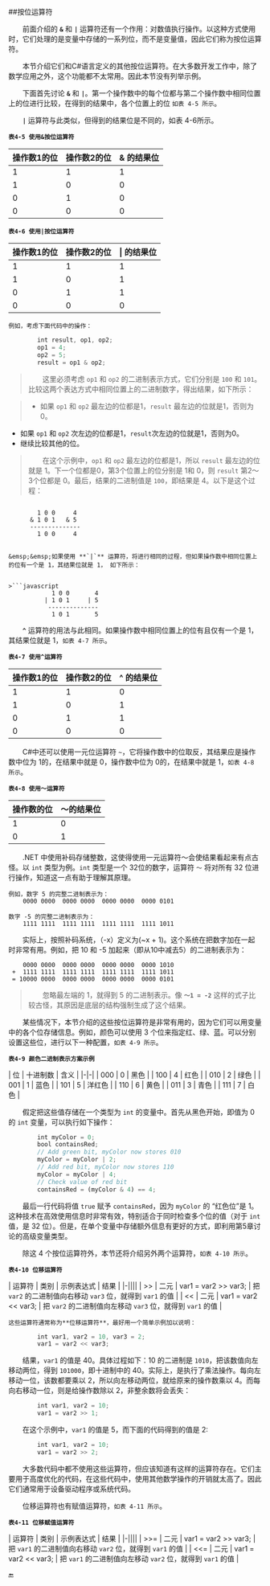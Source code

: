 ##按位运算符

&emsp;&emsp;前面介绍的 **`&`** 和 **`|`** 运算符还有一个作用：对数值执行操作。以这种方式使用时，它们处理的是变量中存储的一系列位，而不是变量值，因此它们称为按位运算符。

&emsp;&emsp;本节介绍它们和C#语言定义的其他按位运算符。在大多数开发工作中，除了数学应用之外，这个功能都不太常用。因此本节没有列举示例。

&emsp;&emsp;下面首先讨论 **`&`** 和 **`|`**。第一个操作数中的每个位都与第二个操作数中相同位置上的位进行比较，在得到的结果中，各个位置上的位 `如表 4-5 所示`。

&emsp;&emsp;**`|`** 运算符与此类似，但得到的结果位是不同的，如表 4-6所示。

**`表4-5 使用&按位运算符`**

| 操作数1的位 | 操作数2的位 | & 的结果位 |
|-|-|-|
| 1 | 1 | 1 |
| 1 | 0 | 0 |
| 0 | 1 | 0 |
| 0 | 0 | 0 |

**`表4-6 使用|按位运算符`**

| 操作数1的位 | 操作数2的位 | \| 的结果位 |
|-|-|-|
| 1 | 1 | 1 |
| 1 | 0 | 1 |
| 0 | 1 | 1 |
| 0 | 0 | 0 |

    例如，考虑下面代码中的操作：

```javascript
        int result, op1, op2;
        op1 = 4;
        op2 = 5;
        result = op1 & op2;
```

>&emsp;&emsp;这里必须考虑 `op1` 和 `op2` 的二进制表示方式，它们分别是 `100` 和 `101`。比较这两个表达方式中相同位置上的二进制数字，得出结果，如下所示：

>* 如果 `op1` 和 `op2` 最左边的位都是1，`result` 最左边的位就是1，否则为0。
* 如果 `op1` 和 `op2` 次左边的位都是1，`result`次左边的位就是1，否则为0。
* 继续比较其他的位。

>&emsp;&emsp;在这个示例中，`op1` 和 `op2` 最左边的位都是1，所以 `result` 最左边的位就是 1。下一个位都是0，第3个位置上的位分别是 1和 0，则 `result` 第2～3个位都是 0。最后，结果的二进制值是 `100`，即结果是 4。以下是这个过程：

>```javascript
            1 0 0     4
          & 1 0 1   & 5
          --------------
            1 0 0     4
```

&emsp;&emsp;如果使用 **`|`** 运算符，将进行相同的过程，但如果操作数中相同位置上的位有一个是 1，其结果位就是 1， 如下所示：


>```javascript
            1 0 0       4
          | 1 0 1     | 5
           --------------
            1 0 1       5
```

&emsp;&emsp;**`^`** 运算符的用法与此相同。如果操作数中相同位置上的位有且仅有一个是 1，其结果位就是 1，`如表 4-7 所示`。

**`表4-7 使用^运算符`**

| 操作数1的位 | 操作数2的位 | ^ 的结果位 |
|-|-|-|
| 1 | 1 | 0 |
| 1 | 0 | 1 |
| 0 | 1 | 1 |
| 0 | 0 | 0 |


&emsp;&emsp;C#中还可以使用一元位运算符 `~`，它将操作数中的位取反，其结果应是操作数中位为 1的，在结果中就是 0，操作数中位为 0的，在结果中就是 1，`如表 4-8 所示`。


**`表4-8 使用～运算符`**

| 操作数的位 | ～的结果位 |
|-|-|
| 1 | 0 |
| 0 | 1 |


&emsp;&emsp;.NET 中使用补码存储整数，这使得使用一元运算符～会使结果看起来有点古怪。以 `int` 类型为例。`int` 类型是一个 32位的数字，运算符 `～` 将对所有 32 位进行操作，知道这一点有助于理解其原理。

    例如，数字 5 的完整二进制表示为：
        0000 0000  0000 0000  0000 0000  0000 0101

    数字 -5 的完整二进制表示为：
        1111 1111  1111 1111  1111 1111  1111 1011

&emsp;&emsp;实际上，按照补码系统，（-x）定义为(~x + 1)。这个系统在把数字加在一起时非常有用。例如，把 10 和 -5 加起来（即从10中减去5）的二进制表示为：

        0000 0000  0000 0000  0000 0000  0000 1010
     +  1111 1111  1111 1111  1111 1111  1111 1011
     = 10000 0000  0000 0000  0000 0000  0000 0101

>&emsp;&emsp;忽略最左端的 1，就得到 5 的二进制表示。像 **`～1 = -2`** 这样的式子比较古怪，其原因是底层的结构强制生成了这个结果。 


&emsp;&emsp;某些情况下，本节介绍的这些按位运算符是非常有用的，因为它们可以用变量中的各个位存储信息。例如，颜色可以使用 3 个位来指定红、绿、蓝。可以分别设置这些位，进行以下一种配置，`如表 4-9 所示`。

**`表4-9 颜色二进制表示方案示例`**

| 位 | 十进制数 | 含义 |
|-|-|
| 000 | 0 | 黑色 |
| 100 | 4 | 红色 |
| 010 | 2 | 绿色 |
| 001 | 1 | 蓝色 |
| 101 | 5 | 洋红色 |
| 110 | 6 | 黄色 |
| 011 | 3 | 青色 |
| 111 | 7 | 白色 |



&emsp;&emsp;假定把这些值存储在一个类型为 `int` 的变量中。首先从黑色开始，即值为 0 的 `int` 变量，可以执行如下操作：

```javascript
        int myColor = 0;
        bool containsRed;
        // Add green bit, myColor now stores 010
        myColor = myColor | 2;
        // Add red bit, myColor now stores 110
        myColor = myColor | 4;
        // Check value of red bit
        containsRed = (myColor & 4) == 4;
```

&emsp;&emsp;最后一行代码将值 `true` 赋予 `containsRed`，因为 `myColor` 的 “红色位”是 1。这种技术在高效使用信息时非常有效，特别适合于同时检查多个位的值（对于 `int` 值，是 32 位）。但是，在单个变量中存储额外信息有更好的方式，即利用第5章讨论的高级变量类型。

&emsp;&emsp;除这 4 个按位运算符外，本节还将介绍另外两个运算符，`如表 4-10 所示`。

**`表4-10 位移运算符`**

| 运算符 | 类别 | 示例表达式 | 结果 |
|-||||
| >> | 二元 | var1 = var2 >> var3; | 把 `var2` 的二进制值向右移动 `var3` 位，就得到 `var1` 的值 |
| << | 二元 | var1 = var2 << var3; | 把 `var2` 的二进制值向左移动 `var3` 位，就得到 `var1` 的值 |

    这些运算符通常称为**位移运算符**，最好用一个简单示例加以说明：

```javascript
        int var1, var2 = 10, var3 = 2;
        var1 = var2 << var3;
```

&emsp;&emsp;结果，`var1` 的值是 40。具体过程如下：10 的二进制是 `1010`，把该数值向左移动两位，得到 `101000`，即十进制中的 40。实际上，是执行了乘法操作。每向左移动一位，该数都要乘以 2，所以向左移动两位，就给原来的操作数乘以 4。而每向右移动一位，则是给操作数除以 2，非整余数将会丢失：

```javascript
        int var1, var2 = 10;
        var1 = var2 >> 1;
```
&emsp;&emsp;在这个示例中，`var1` 的值是 5，而下面的代码得到的值是 2:

```javascript
        int var1, var2 = 10;
        var1 = var2 >> 2;
```

&emsp;&emsp;大多数代码中都不使用这些运算符，但应该知道有这样的运算符存在。它们主要用于高度优化的代码，在这些代码中，使用其他数学操作的开销就太高了。因此它们通常用于设备驱动程序或系统代码。


&emsp;&emsp;位移运算符也有赋值运算符，`如表 4-11 所示`。

**`表4-11 位移赋值运算符`**

| 运算符 | 类别 | 示例表达式 | 结果 |
|-||||
| >>= | 二元 | var1 = var2 >> var3; | 把 `var1` 的二进制值向右移动 `var2` 位，就得到 `var1` 的值 |
| <<= | 二元 | var1 = var2 << var3; | 把 `var1` 的二进制值向左移动 `var2` 位，就得到 `var1` 的值 |










🔚